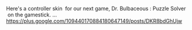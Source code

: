 Here's a controller skin  for our next game, Dr. Bulbaceous : Puzzle Solver  on the gamestick. … https://plus.google.com/109440170884180647149/posts/DKR8bdGhUjw